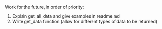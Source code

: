 Work for the future, in order of priority:

1. Explain get_all_data and give examples in readme.md
2. Write get_data function (allow for different types of data to be returned)
